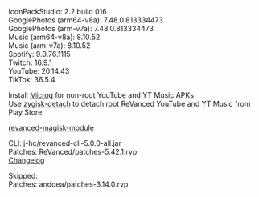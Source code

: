 IconPackStudio: 2.2 build 016  
GooglePhotos (arm64-v8a): 7.48.0.813334473  
GooglePhotos (arm-v7a): 7.48.0.813334473  
Music (arm64-v8a): 8.10.52  
Music (arm-v7a): 8.10.52  
Spotify: 9.0.76.1115  
Twitch: 16.9.1  
YouTube: 20.14.43  
TikTok: 36.5.4  

Install [Microg](https://github.com/ReVanced/GmsCore/releases) for non-root YouTube and YT Music APKs  
Use [zygisk-detach](https://github.com/j-hc/zygisk-detach) to detach root ReVanced YouTube and YT Music from Play Store  

[revanced-magisk-module](https://github.com/j-hc/revanced-magisk-module)
  
CLI: j-hc/revanced-cli-5.0.0-all.jar  
Patches: ReVanced/patches-5.42.1.rvp  
[Changelog](https://github.com/ReVanced/revanced-patches/releases/tag/v5.42.1)  

Skipped:  
Patches: anddea/patches-3.14.0.rvp    
